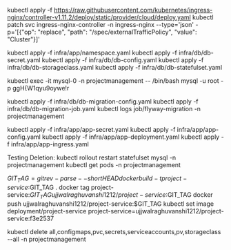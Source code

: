 kubectl apply -f https://raw.githubusercontent.com/kubernetes/ingress-nginx/controller-v1.11.2/deploy/static/provider/cloud/deploy.yaml
kubectl patch svc ingress-nginx-controller -n ingress-nginx --type='json' -p='[{"op": "replace", "path": "/spec/externalTrafficPolicy", "value": "Cluster"}]'

kubectl apply -f infra/app/namespace.yaml
kubectl apply -f infra/db/db-secret.yaml
kubectl apply -f infra/db/db-config.yaml
kubectl apply -f infra/db/db-storageclass.yaml
kubectl apply -f infra/db/db-statefulset.yaml

kubectl exec -it mysql-0 -n projectmanagement -- /bin/bash
mysql -u root -p ggH{W1qyu9oywe!r

kubectl apply -f infra/db/db-migration-config.yaml 
kubectl apply -f infra/db/db-migration-job.yaml
kubectl logs job/flyway-migration -n projectmanagement



kubectl apply -f infra/app/app-secret.yaml
kubectl apply -f infra/app/app-config.yaml
kubectl apply -f infra/app/app-deployment.yaml
kubectl apply -f infra/app/app-ingress.yaml

Testing Deletion:
kubectl rollout restart statefulset mysql -n projectmanagement
kubectl get pods -n projectmanagement



$GIT_TAG = git rev-parse --short HEAD
docker build -t project-service:$GIT_TAG .
docker tag project-service:$GIT_TAG ujjwalraghuvanshi1212/project-service:$GIT_TAG
docker push ujjwalraghuvanshi1212/project-service:$GIT_TAG
kubectl set image deployment/project-service project-service=ujjwalraghuvanshi1212/project-service:f3e2537


kubectl delete all,configmaps,pvc,secrets,serviceaccounts,pv,storageclass --all -n projectmanagement